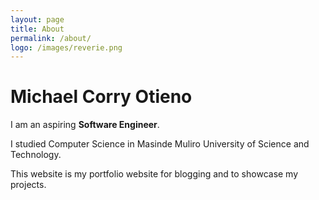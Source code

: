 ```yaml
---
layout: page
title: About
permalink: /about/
logo: /images/reverie.png
---
```

# Michael Corry Otieno

I am an aspiring **Software Engineer**.

I studied Computer Science in Masinde Muliro University of Science and Technology.

This website is my portfolio website for blogging and to showcase my projects.